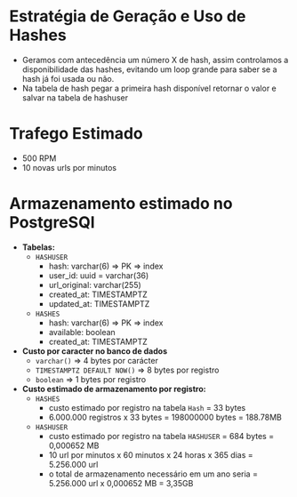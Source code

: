 # Estratégia de Geração e Uso de Hashes

- Geramos com antecedência um número X de hash, assim controlamos a disponibilidade das hashes, evitando um loop grande para saber se a hash já foi usada ou não.
- Na tabela de hash pegar a primeira hash disponível retornar o valor e salvar na tabela de hashuser

# Trafego Estimado

- 500 RPM
- 10 novas urls por minutos

# Armazenamento estimado no PostgreSQl

- **Tabelas:**
  - `HASHUSER`
    - hash: varchar(6) => PK => index
    - user_id: uuid = varchar(36)
    - url_original: varchar(255)
    - created_at: TIMESTAMPTZ
    - updated_at: TIMESTAMPTZ
  - `HASHES`
    - hash: varchar(6) => PK => index
    - available: boolean
    - created_at: TIMESTAMPTZ
- **Custo por caracter no banco de dados**
  - `varchar()` => 4 bytes por carácter
  - `TIMESTAMPTZ DEFAULT NOW()` => 8 bytes por registro
  - `boolean` => 1 bytes por registro
- **Custo estimado de armazenamento por registro:**
  - `HASHES`
    - custo estimado por registro na tabela `Hash` = 33 bytes
    - 6.000.000 registros x 33 bytes = 198000000 bytes = 188.78MB
  - `HASHUSER`
    - custo estimado por registro na tabela `HASHUSER` = 684 bytes = 0,000652 MB
    - 10 url por minutos x 60 minutos x 24 horas x 365 dias = 5.256.000 url
    - o total de armazenamento necessário em um ano seria = 5.256.000 url x 0,000652 MB = 3,35GB
